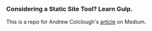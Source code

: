 ### Considering a Static Site Tool? Learn Gulp.

This is a repo for Andrew Colclough's [article](https://medium.com/objects-in-space/considering-a-static-site-tool-learn-gulp-2fd5f9821fc4) on Medium.
